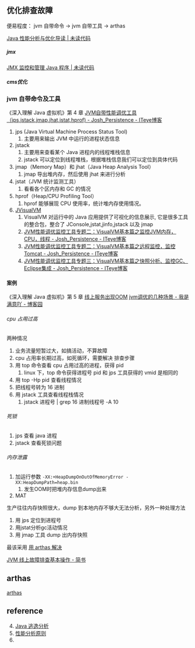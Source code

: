 ## 优化排查故障
便易程度： jvm 自带命令 -> jvm 自带工具  -> arthas



[Java 性能分析与优化导读 | 未读代码](https://www.wdbyte.com/java/performance/)
##### jmx
[JMX 监控和管理 Java 程序 | 未读代码](https://www.wdbyte.com/java/jmx/)

##### cms优化

### jvm 自带命令及工具
《深入理解 Java 虚拟机》第 4 章
[JVM自带性能调优工具（jps,jstack,jmap,jhat,jstat,hprof) - Josh_Persistence - ITeye博客](https://www.iteye.com/blog/josh-persistence-2161848)
1.  jps (Java Virtual Machine Process Status Tool) 
	1. 主要用来输出 JVM 中运行的进程状态信息
2. jstack
	1. 主要用来查看某个 Java 进程内的线程堆栈信息
	2.  jstack 可以定位到线程堆栈，根据堆栈信息我们可以定位到具体代码
3.  jmap（Memory Map）和 jhat（Java Heap Analysis Tool）
	1. jmap 导出堆内存，然后使用 jhat 来进行分析
4. jstat（JVM 统计监测工具）
	1. 看看各个区内存和 GC 的情况
5. hprof（Heap/CPU Profiling Tool）
	1.  hprof 能够展现 CPU 使用率，统计堆内存使用情况。
6. [JVisualVM](https://mp.weixin.qq.com/s?__biz=MzAxNjM2MTk0Ng==&mid=2247492143&idx=1&sn=3dd58095736551582c864729ff2230e5)
	1. VisualVM 对运行中的 Java 应用提供了可视化的信息展示, 它是很多工具的整合包，整合了 JConsole,jstat,jinfo,jstack 以及 jmap
	2. [JVM性能调优监控工具专题二：VisualVM基本篇之监控JVM内存，CPU，线程 - Josh_Persistence - ITeye博客](https://www.iteye.com/blog/josh-persistence-2233445)
	3. [JVM性能调优监控工具专题二：VisualVM基本篇之远程监控，监控Tomcat - Josh_Persistence - ITeye博客](https://www.iteye.com/blog/josh-persistence-2233459)
	4. [JVM性能调优监控工具专题三：VisualVM基本篇之快照分析、监控GC、Eclipse集成 - Josh_Persistence - ITeye博客](https://www.iteye.com/blog/josh-persistence-2233787)

#### 案例
《深入理解 Java 虚拟机》第 5 章
[线上服务出现OOM](https://mp.weixin.qq.com/s/G-GqY17yo1fpdItJieY2FA)
[jvm调优的几种场景 - 我是满意吖 - 博客园](https://www.cnblogs.com/spareyaya/p/13174003.html)
###### cpu 占用过高
两种情况
1. 业务流量短暂过大，如搞活动，不算故障
2. cpu 占用率长期过高，如死循环，需要解决
排查步骤
1. 用 top 命令查看 cpu 占用过高的进程，获得 pid
	1. linux 下，top 命令获得进程号 pid 和 jps 工具获得的 vmid 是相同的
2. 用 top -Hp pid 查看线程情况
3. 把线程号转为 16 进制
4. 用 jstack 工具查看线程栈情况
	1. jstack 进程号 | grep 16 进制线程号 -A 10
###### 死锁
1. jps 查看 java 进程
2. jstack 查看死锁问题
###### 内存泄露
1. 加运行参数 `-XX:+HeapDumpOnOutOfMemoryError -XX:HeapDumpPath=heap.bin`
	1. 发生OOM时把堆内存信息dump出来
2. MAT

生产往往内存快照很大，dump 到本地内存不够大无法分析，另外一种处理方法
1. 用 jps 定位到进程号
2. 用jstat分析gc活动情况
3. 用 jmap 工具 dump 出内存快照

最该采用 [用 arthas 解决](https://www.cnblogs.com/spareyaya/p/13177513.html)

[JVM 线上故障排查基本操作 - 简书](https://www.jianshu.com/p/bca5a49db4b7)

## arthas
[arthas](arthas.md)
## reference
4. [Java 逃逸分析](https://mp.weixin.qq.com/s?__biz=MzI3ODcxMzQzMw==&mid=2247489776&idx=1&sn=74a93cea618aec7ff5af173f9b6a0626)
8. [性能分析原则](https://mp.weixin.qq.com/s/VEup6GmcZvCDqnQUyd_dvA)
9. 


